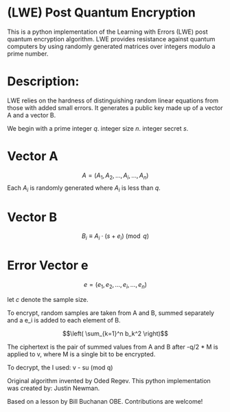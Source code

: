 # (LWE) Post Quantum Encryption
This is a python implementation of the Learning with Errors (LWE) post quantum encryption algorithm. 
LWE provides resistance against quantum computers by using randomly generated matrices over integers modulo a prime number.

# Description:

LWE relies on the hardness of distinguishing random linear equations from those with added small errors. 
It generates a public key made up of a vector A and a vector B.

We begin with a prime integer $q$.
integer size $n$.
integer secret $s$.

# Vector A
$$A = (A_1, A_2, \ldots, A_i, \ldots, A_n)$$
Each $A_i$ is randomly generated where $A_i$ is less than $q$.
# Vector B
$$B_i \equiv A_i \cdot (s + e_i) \pmod{q}$$

# Error Vector e
$$e = (e_1, e_2,  \ldots, e_i, \ldots, e_n)$$

let $c$ denote the sample size.

To encrypt, random samples are taken from A and B, summed separately and a e_i is added to each element of B. 

$$\left( \sum_{k=1}^n b_k^2 \right)$$

The ciphertext is the pair of summed values from A and B after -q/2 * M is applied to v, where M is a single bit to be encrypted.

To decrypt, the I used: v - su (mod q)

Original algorithm invented by Oded Regev.
This python implementation was created by:
Justin Newman.

Based on a lesson by Bill Buchanan OBE.
Contributions are welcome!


